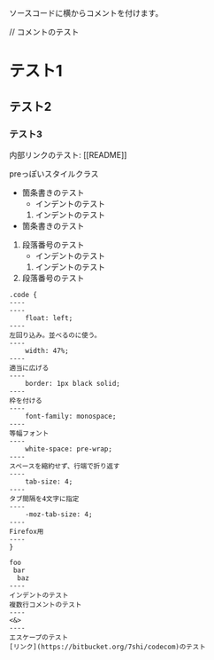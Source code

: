 ソースコードに横からコメントを付けます。

// コメントのテスト

# テスト1
## テスト2
### テスト3

内部リンクのテスト: [[README]]

preっぽいスタイルクラス

* 箇条書きのテスト
    * インデントのテスト
    1. インデントのテスト
* 箇条書きのテスト
1. 段落番号のテスト
    * インデントのテスト
    1. インデントのテスト
1. 段落番号のテスト

```
.code {
----
----
	float: left;
----
左回り込み。並べるのに使う。
----
	width: 47%;
----
適当に広げる
----
	border: 1px black solid;
----
枠を付ける
----
	font-family: monospace;
----
等幅フォント
----
	white-space: pre-wrap;
----
スペースを縮約せず、行端で折り返す
----
	tab-size: 4;
----
タブ間隔を4文字に指定
----
	-moz-tab-size: 4;
----
Firefox用
----
}
```

```
foo
 bar
  baz
----
インデントのテスト
複数行コメントのテスト
----
<&>
----
エスケープのテスト
[リンク](https://bitbucket.org/7shi/codecom)のテスト
```
